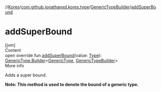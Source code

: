 //[Kores](../../index.md)/[com.github.jonathanxd.kores.type](../index.md)/[GenericTypeBuilder](index.md)/[addSuperBound](add-super-bound.md)



# addSuperBound  
[jvm]  
Content  
open override fun [addSuperBound](add-super-bound.md)(value: [Type](https://docs.oracle.com/javase/8/docs/api/java/lang/reflect/Type.html)): [GenericType.Builder](../-generic-type/-builder/index.md)<[GenericType](../-generic-type/index.md), [GenericTypeBuilder](index.md)>  
More info  


Adds a super bound.



**Note: This method is used to denote the bound of a generic type.**

  



